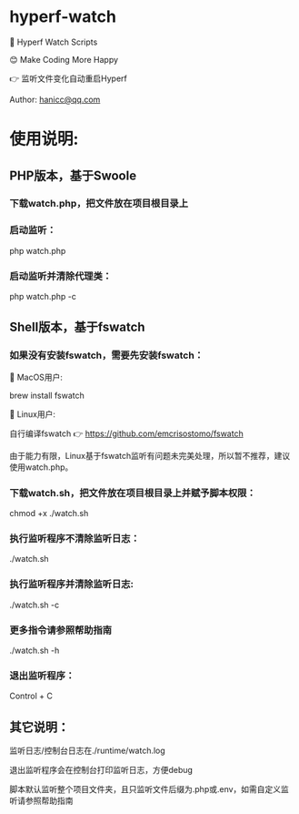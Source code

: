 # hyperf-watch

🚀 Hyperf Watch Scripts

😊 Make Coding More Happy

👉 监听文件变化自动重启Hyperf

Author: hanicc@qq.com

# 使用说明:

## PHP版本，基于Swoole

### 下载watch.php，把文件放在项目根目录上

### 启动监听：

php watch.php

### 启动监听并清除代理类：

php watch.php -c


## Shell版本，基于fswatch

### 如果没有安装fswatch，需要先安装fswatch：

🍎 MacOS用户:

brew install fswatch

🤖 Linux用户: 

自行编译fswatch 👉 https://github.com/emcrisostomo/fswatch

由于能力有限，Linux基于fswatch监听有问题未完美处理，所以暂不推荐，建议使用watch.php。

### 下载watch.sh，把文件放在项目根目录上并赋予脚本权限：

chmod +x ./watch.sh

### 执行监听程序不清除监听日志：

./watch.sh

### 执行监听程序并清除监听日志:

./watch.sh -c

### 更多指令请参照帮助指南

./watch.sh -h

### 退出监听程序：

Control + C

## 其它说明：

监听日志/控制台日志在./runtime/watch.log

退出监听程序会在控制台打印监听日志，方便debug

脚本默认监听整个项目文件夹，且只监听文件后缀为.php或.env，如需自定义监听请参照帮助指南
